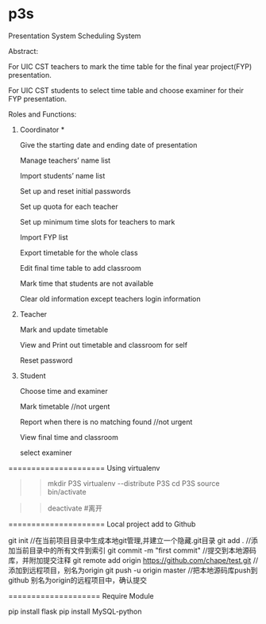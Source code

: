 # p3s

Presentation System Scheduling System

Abstract:

For UIC CST teachers to mark the time table for the final year project(FYP) presentation.

For UIC CST students to select time table and choose examiner for their FYP presentation.

Roles and Functions:

1.	Coordinator *

	Give the starting date and ending date of presentation 

	Manage teachers’ name list 

	Import students’ name list 

	Set up and reset initial passwords 

	Set up quota for each teacher 

	Set up minimum time slots for teachers to mark 

	Import FYP list 

	Export timetable for the whole class

	Edit final time table to add classroom

	Mark time that students are not available

	Clear old information except teachers login information

2.	Teacher

	Mark and update timetable

	View and Print out timetable and classroom for self

	Reset password

3.	Student 

	Choose time and examiner

	Mark timetable //not urgent

	Report when there is no matching found //not urgent

	View final time and classroom

	select examiner 




=====================
Using virtualenv

>> mkdir P3S
>> virtualenv --distribute P3S
>> cd P3S
>> source bin/activate

>> deactivate  #离开

=====================
Local project add to Github

git init //在当前项目目录中生成本地git管理,并建立一个隐藏.git目录
git add . //添加当前目录中的所有文件到索引
git commit -m "first commit" //提交到本地源码库，并附加提交注释
git remote add origin https://github.com/chape/test.git //添加到远程项目，别名为origin
git push -u origin master //把本地源码库push到github 别名为origin的远程项目中，确认提交

====================
Require Module

pip install flask
pip install MySQL-python















